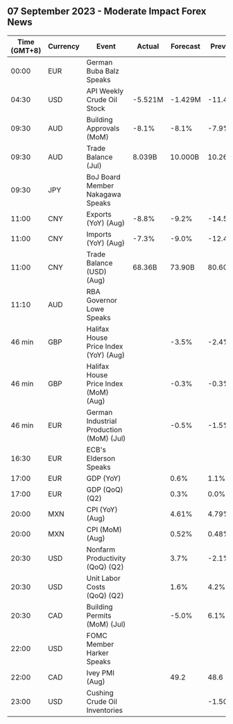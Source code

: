 ## 07 September 2023 - Moderate Impact Forex News

| Time (GMT+8) | Currency | Event | Actual | Forecast | Previous |
|------|----------|-------|--------|----------|----------|
| 00:00 | EUR | German Buba Balz Speaks |  |  |  |
| 04:30 | USD | API Weekly Crude Oil Stock | -5.521M | -1.429M | -11.486M |
| 09:30 | AUD | Building Approvals (MoM) | -8.1% | -8.1% | -7.9% |
| 09:30 | AUD | Trade Balance (Jul) | 8.039B | 10.000B | 10.268B |
| 09:30 | JPY | BoJ Board Member Nakagawa Speaks |  |  |  |
| 11:00 | CNY | Exports (YoY) (Aug) | -8.8% | -9.2% | -14.5% |
| 11:00 | CNY | Imports (YoY) (Aug) | -7.3% | -9.0% | -12.4% |
| 11:00 | CNY | Trade Balance (USD) (Aug) | 68.36B | 73.90B | 80.60B |
| 11:10 | AUD | RBA Governor Lowe Speaks |  |  |  |
| 46 min | GBP | Halifax House Price Index (YoY) (Aug) |  | -3.5% | -2.4% |
| 46 min | GBP | Halifax House Price Index (MoM) (Aug) |  | -0.3% | -0.3% |
| 46 min | EUR | German Industrial Production (MoM) (Jul) |  | -0.5% | -1.5% |
| 16:30 | EUR | ECB's Elderson Speaks |  |  |  |
| 17:00 | EUR | GDP (YoY) |  | 0.6% | 1.1% |
| 17:00 | EUR | GDP (QoQ) (Q2) |  | 0.3% | 0.0% |
| 20:00 | MXN | CPI (YoY) (Aug) |  | 4.61% | 4.79% |
| 20:00 | MXN | CPI (MoM) (Aug) |  | 0.52% | 0.48% |
| 20:30 | USD | Nonfarm Productivity (QoQ) (Q2) |  | 3.7% | -2.1% |
| 20:30 | USD | Unit Labor Costs (QoQ) (Q2) |  | 1.6% | 4.2% |
| 20:30 | CAD | Building Permits (MoM) (Jul) |  | -5.0% | 6.1% |
| 22:00 | USD | FOMC Member Harker Speaks |  |  |  |
| 22:00 | CAD | Ivey PMI (Aug) |  | 49.2 | 48.6 |
| 23:00 | USD | Cushing Crude Oil Inventories |  |  | -1.504M |
